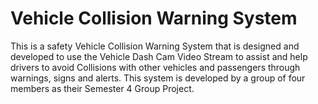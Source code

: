 # Vehicle Collision Warning System

This is a safety Vehicle Collision Warning System that is designed and developed to use the Vehicle Dash Cam Video Stream to assist and help drivers to avoid Collisions with other vehicles and passengers through warnings, signs and alerts.
This system is developed by a group of four members as their Semester 4 Group Project.
